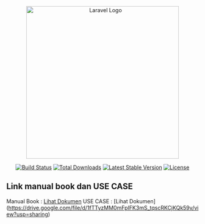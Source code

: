 <p align="center"><a href="https://laravel.com" target="_blank"><img src="https://raw.githubusercontent.com/laravel/art/master/logo-lockup/5%20SVG/2%20CMYK/1%20Full%20Color/laravel-logolockup-cmyk-red.svg" width="400" alt="Laravel Logo"></a></p>

<p align="center">
<a href="https://github.com/laravel/framework/actions"><img src="https://github.com/laravel/framework/workflows/tests/badge.svg" alt="Build Status"></a>
<a href="https://packagist.org/packages/laravel/framework"><img src="https://img.shields.io/packagist/dt/laravel/framework" alt="Total Downloads"></a>
<a href="https://packagist.org/packages/laravel/framework"><img src="https://img.shields.io/packagist/v/laravel/framework" alt="Latest Stable Version"></a>
<a href="https://packagist.org/packages/laravel/framework"><img src="https://img.shields.io/packagist/l/laravel/framework" alt="License"></a>
</p>

## Link manual book dan USE CASE

Manual Book : [Lihat Dokumen](https://drive.google.com/file/d/1vSxPVYaWi1sfSsRiVkCrgVrxgQEAlubl/view?usp=drive_link)
USE CASE : [Lihat Dokumen]
(https://drive.google.com/file/d/1fTTyzMM0mFpIFK3mS_tqscRKCjKQk59v/view?usp=sharing)
